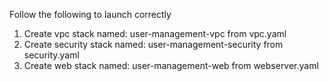 Follow the following to launch correctly

1. Create vpc stack named:
user-management-vpc
    from vpc.yaml
2. Create security stack named:
user-management-security
    from security.yaml
3. Create web stack named:
user-management-web
    from webserver.yaml